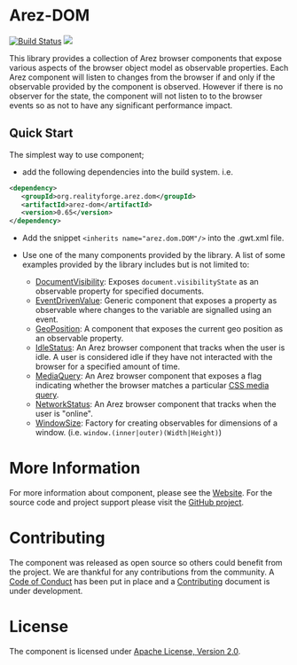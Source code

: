 # Arez-DOM

[![Build Status](https://api.travis-ci.com/arez/arez-dom.svg?branch=master)](http://travis-ci.com/arez/arez-dom)
[<img src="https://img.shields.io/maven-central/v/org.realityforge.arez.dom/arez-dom.svg?label=latest%20release"/>](http://search.maven.org/#search%7Cga%7C1%7Cg%3A%22org.realityforge.arez.dom%22)

This library provides a collection of Arez browser components that expose various aspects of the browser object
model as observable properties. Each Arez component will listen to changes from the browser if and only if the
observable provided by the component is observed. However if there is no observer for the state, the component will
not listen to to the browser events so as not to have any significant performance impact.

## Quick Start

The simplest way to use component;

* add the following dependencies into the build system. i.e.

```xml
<dependency>
   <groupId>org.realityforge.arez.dom</groupId>
   <artifactId>arez-dom</artifactId>
   <version>0.65</version>
</dependency>
```

* Add the snippet `<inherits name="arez.dom.DOM"/>` into the .gwt.xml file.

* Use one of the many components provided by the library. A list of some examples provided
  by the library includes but is not limited to:

  * [DocumentVisibility](https://arez.github.io/dom/index.html?arez/dom/DocumentVisibility.html): Exposes `document.visibilityState` as an observable property for specified documents.
  * [EventDrivenValue](https://arez.github.io/dom/index.html?arez/dom/EventDrivenValue.html): Generic component that exposes a property as observable where changes to the variable are signalled using an event.
  * [GeoPosition](https://arez.github.io/dom/index.html?arez/dom/GeoPosition.html): A component that exposes the current geo position as an observable property.
  * [IdleStatus](https://arez.github.io/dom/index.html?arez/dom/IdleStatus.html): An Arez browser component that tracks when the user is idle. A user is considered idle if they have not interacted with the browser for a specified amount of time.
  * [MediaQuery](https://arez.github.io/dom/index.html?arez/dom/MediaQuery.html): An Arez browser component that exposes a flag indicating whether the browser matches a particular [CSS media query](https://developer.mozilla.org/en-US/docs/Web/CSS/Media_Queries).
  * [NetworkStatus](https://arez.github.io/dom/index.html?arez/dom/NetworkStatus.html): An Arez browser component that tracks when the user is "online".
  * [WindowSize](https://arez.github.io/dom/index.html?arez/dom/WindowSize.html): Factory for creating observables for dimensions of a window. (i.e. `window.(inner|outer)(Width|Height)`)

# More Information

For more information about component, please see the [Website](https://arez.github.io/dom). For the
source code and project support please visit the [GitHub project](https://github.com/arez/arez-dom).

# Contributing

The component was released as open source so others could benefit from the project. We are thankful for any
contributions from the community. A [Code of Conduct](CODE_OF_CONDUCT.md) has been put in place and
a [Contributing](CONTRIBUTING.md) document is under development.

# License

The component is licensed under [Apache License, Version 2.0](LICENSE).

